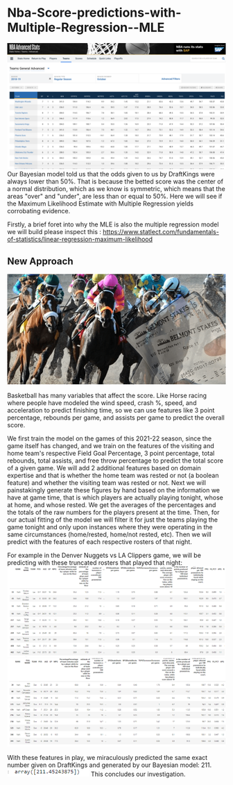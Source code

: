 # Nba-Score-predictions-with-Multiple-Regression--MLE
![alt text](https://github.com/JerryLiu-dev/Nba-Score-predictions-with-Multiple-Regression--MLE/blob/main/1_tHypGRpv09uOvzkinEN4lg.png)
Our Bayesian model told us that the odds given to us by DraftKings were always lower than 50%. That is because the betted score was the center of a normal distribution, which as we know is symmetric, which means that the areas "over" and "under", are less than or equal to 50%. Here we will see if the Maximum Likelihood Estimate with Multiple Regression yields corrobating evidence.

Firstly, a brief foret into why the MLE is also the multiple regression model we will build please inspect this : https://www.statlect.com/fundamentals-of-statistics/linear-regression-maximum-likelihood

## New Approach
![alt text](https://github.com/JerryLiu-dev/Nba-Score-predictions-with-Multiple-Regression--MLE/blob/main/horse-betting-races.webp)


Basketball has many variables that affect the score. Like Horse racing where people have modeled the wind speed, crash %, speed, and acceleration to predict finishing time, so we can use features like 3 point percentage, rebounds per game, and assists per game to predict the overall score.

We first train the model on the games of this 2021-22 season, since the game itself has changed, and we train on the features of the visiting and home team's respective Field Goal Percentage, 3 point percentage, total rebounds, total assists, and free throw percentage to predict the total score of a given game. We will add 2 additional features based on domain expertise and that is whether the home team was rested or not (a boolean feature) and whether the visiting team was rested or not.  Next we will painstakingly generate these figures by hand based on the information we have at game time, that is which players are actually playing tonight, whose at home, and whose rested. We get the averages of the percentages and the totals of the raw numbers for the players present at the time. Then, for our actual fitting of the model we will filter it for just the teams playing the game tonight and only upon instances where they were operating in the same circumstances (home/rested, home/not rested, etc). Then we will predict with the features of each respective rosters of that night. 

For example in the Denver Nuggets vs LA Clippers game, we will be predicting with these truncated rosters that played that night:
![alt text](https://github.com/JerryLiu-dev/Nba-Score-predictions-with-Multiple-Regression--MLE/blob/main/cliprost.PNG)
![alt text](https://github.com/JerryLiu-dev/Nba-Score-predictions-with-Multiple-Regression--MLE/blob/main/denvrost.PNG)

With these features in play, we miraculously predicted the same exact number given on DraftKings and generated by our Bayesian model: 211. 
![alt text](https://github.com/JerryLiu-dev/Nba-Score-predictions-with-Multiple-Regression--MLE/blob/main/dddd.PNG)
This concludes our investigation.
